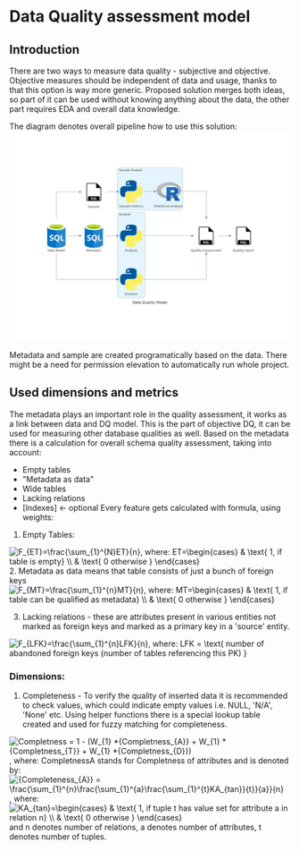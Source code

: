 # Data Quality assessment model

## Introduction
There are two ways to measure data quality - subjective and objective. Objective measures should be independent of data and usage, thanks to that this option is way more generic.
Proposed solution merges both ideas, so part of it can be used without knowing anything about the data, the other part requires EDA and overall data knowledge.

The diagram denotes overall pipeline how to use this solution:
![Data Quality](Diagrams/data_quality_model.jpg)

Metadata and sample are created programatically based on the data. There might be a need for permission elevation to automatically run whole project.

## Used dimensions and metrics
The metadata plays an important role in the quality assessment, it works as a link between data and DQ model. This is the part of objective DQ, it can be used for measuring other database qualities as well. Based on the metadata there is a calculation for overall schema quality assessment, taking into account:
- Empty tables
- "Metadata as data"
- Wide tables
- Lacking relations
- [Indexes] <- optional
Every feature gets calculated with formula, using weights:
1. Empty Tables:

<img src="https://latex.codecogs.com/svg.latex?F_{ET}=\frac{\sum_{1}^{N}ET}{n},&space;where:&space;ET=\begin{cases}&space;&&space;\text{&space;1,&space;if&space;table&space;is&space;empty}&space;\\&space;&&space;\text{&space;0&space;otherwise&space;}&space;\end{cases}" title="F_{ET}=\frac{\sum_{1}^{N}ET}{n}, where: ET=\begin{cases} & \text{ 1, if table is empty} \\ & \text{ 0 otherwise } \end{cases}" />
2. Metadata as data means that table consists of just a bunch of foreign keys

<img src="https://latex.codecogs.com/svg.latex?F_{MT}=\frac{\sum_{1}^{n}MT}{n},&space;where:&space;MT=\begin{cases}&space;&&space;\text{&space;1,&space;if&space;table&space;can&space;be&space;qualified&space;as&space;metadata}&space;\\&space;&&space;\text{&space;0&space;otherwise&space;}&space;\end{cases}" title="F_{MT}=\frac{\sum_{1}^{n}MT}{n}, where: MT=\begin{cases} & \text{ 1, if table can be qualified as metadata} \\ & \text{ 0 otherwise } \end{cases}" />

3. Lacking relations - these are attributes present in various entities not marked as foreign keys and marked as a primary key in a 'source' entity. 

<img src="https://latex.codecogs.com/gif.latex?F_{LFK}=\frac{\sum_{1}^{n}LFK}{n},&space;where:&space;LFK&space;=&space;\text{&space;number&space;of&space;abandoned&space;foreign&space;keys&space;(number&space;of&space;tables&space;referencing&space;this&space;PK)&space;}" title="F_{LFK}=\frac{\sum_{1}^{n}LFK}{n}, where: LFK = \text{ number of abandoned foreign keys (number of tables referencing this PK) }" />

### Dimensions:
1. Completeness - To verify the quality of inserted data it is recommended to check values, which could indicate empty values i.e. NULL, 'N/A', 'None' etc. Using helper functions there is a special lookup table created and used for fuzzy matching for completeness. 
<img src="https://latex.codecogs.com/gif.latex?Completness&space;=&space;1&space;-&space;(W_{1}&space;*{Completness_{A}}&space;&plus;&space;W_{1}&space;*{Completness_{T}}&space;&plus;&space;W_{1}&space;*{Completness_{D}})" title="Completness = 1 - (W_{1} *{Completness_{A}} + W_{1} *{Completness_{T}} + W_{1} *{Completness_{D}})" />
, where:
CompletnessA stands for Completness of attributes and is denoted by:
<img src="https://latex.codecogs.com/svg.latex?{Completeness_{A}}&space;=&space;\frac{\sum_{1}^{n}\frac{\sum_{1}^{a}\frac{\sum_{1}^{t}KA_{tan}}{t}}{a}}{n}" title="{Completeness_{A}} = \frac{\sum_{1}^{n}\frac{\sum_{1}^{a}\frac{\sum_{1}^{t}KA_{tan}}{t}}{a}}{n}" />, where: 
<img src="https://latex.codecogs.com/svg.latex?KA_{tan}=\begin{cases}&space;&&space;\text{&space;1,&space;if&space;tuple&space;t&space;has&space;value&space;set&space;for&space;attribute&space;a&space;in&space;relation&space;n}&space;\\&space;&&space;\text{&space;0&space;otherwise&space;}&space;\end{cases}" title="KA_{tan}=\begin{cases} & \text{ 1, if tuple t has value set for attribute a in relation n} \\ & \text{ 0 otherwise } \end{cases}" />
and n denotes number of relations, a denotes number of attributes, t denotes number of tuples. 